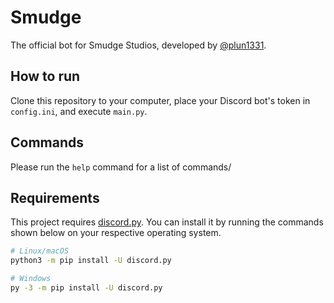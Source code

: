 # Smudge

The official bot for Smudge Studios, developed by [@plun1331](https://plun1331.github.io).

## How to run
Clone this repository to your computer, place your Discord bot's token in `config.ini`, and execute `main.py`.

## Commands
Please run the `help` command for a list of commands/

## Requirements
This project requires [discord.py](https://github.com/Rapptz/discord.py). You can install it by running the commands shown below on your respective operating system.
```sh
# Linux/macOS
python3 -m pip install -U discord.py

# Windows
py -3 -m pip install -U discord.py
```
